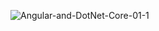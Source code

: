 ![Angular-and-DotNet-Core-01-1](https://github.com/olaoluwapaul/DatingApp/assets/102964080/e2714791-0497-42cc-9182-63048e699611)
